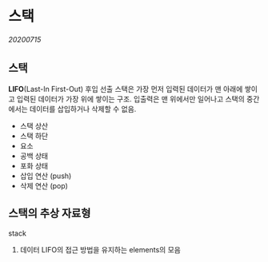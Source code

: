 # 스택
###### 20200715

## 스택
**LIFO**(Last-In First-Out) 후입 선출
스택은 가장 먼저 입력된 데이터가 맨 아래에 쌓이고 입력된 데이터가 가장 위에 쌓이는 구조.
입출력은 맨 위에서만 일어나고 스택의 중간에서는 데이터를 삽입하거나 삭제할 수 없음.

* 스택 상산
* 스택 하단
* 요소
* 공백 상태
* 포화 상태
* 삽입 연산 (push)
* 삭제 연산 (pop)

## 스택의 추상 자료형
stack
1. 데이터
LIFO의 접근 방법을 유지하는 elements의 모음

